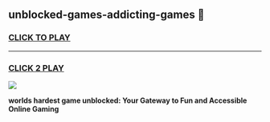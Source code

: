 
## unblocked-games-addicting-games 👋
<h3>
<a href="https://premium.freeplayer.one?title=unblocked-games-addicting-games&ref=14F">CLICK TO PLAY</a></h3>
<hr>

<h3>
<a href="https://premium.freeplayer.one?title=unblocked-games-addicting-games&ref=14F">CLICK 2 PLAY</a>
  
</h3>

<a href="https://premium.freeplayer.one?title=unblocked-games-addicting-games&ref=12F/"><img src="https://clearcache.store/games.png"></a>


**worlds hardest game unblocked: Your Gateway to Fun and Accessible Online Gaming**
